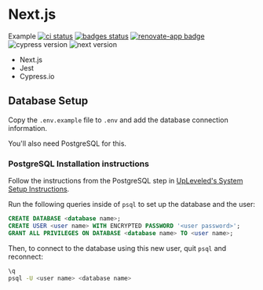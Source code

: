 # Next.js
Example [![ci status][ci image]][ci url] [![badges status][badges image]][badges url] [![renovate-app badge][renovate-badge]][renovate-app] ![cypress version](https://img.shields.io/badge/cypress-6.9.1-brightgreen) ![next version](https://img.shields.io/badge/next-10.1.3-brightgreen)

- Next.js
- Jest
- Cypress.io

## Database Setup

Copy the `.env.example` file to `.env` and add the database connection information.

You'll also need PostgreSQL for this.

### PostgreSQL Installation instructions

Follow the instructions from the PostgreSQL step in [UpLeveled's System Setup Instructions](https://github.com/upleveled/system-setup/blob/master/readme.md).

Run the following queries inside of `psql` to set up the database and the user:

```sql
CREATE DATABASE <database name>;
CREATE USER <user name> WITH ENCRYPTED PASSWORD '<user password>';
GRANT ALL PRIVILEGES ON DATABASE <database name> TO <user name>;
```

Then, to connect to the database using this new user, quit `psql` and reconnect:

```sh
\q
psql -U <user name> <database name>
```

[ci image]: https://github.com/bahmutov/next-js-example-may-2020/workflows/ci/badge.svg?branch=master
[ci url]: https://github.com/bahmutov/next-js-example-may-2020/actions
[badges image]: https://github.com/bahmutov/next-js-example-may-2020/workflows/badges/badge.svg?branch=master
[badges url]: https://github.com/bahmutov/next-js-example-may-2020/actions
[renovate-badge]: https://img.shields.io/badge/renovate-app-blue.svg
[renovate-app]: https://renovateapp.com/
